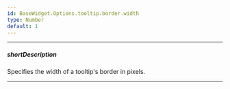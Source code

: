 ```yaml
---
id: BaseWidget.Options.tooltip.border.width
type: Number
default: 1
---
```

---
##### shortDescription
Specifies the width of a tooltip's border in pixels.

---
